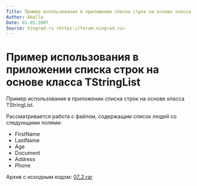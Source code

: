 ```yaml
---
Title: Пример использования в приложении списка строк на основе класса TStringList
Author: Akella
Date: 01.01.2007
Source: Vingrad.ru <https://forum.vingrad.ru>
---
```



Пример использования в приложении списка строк на основе класса TStringList
===========================================================================

Пример использования в приложении списка строк на основе класса
TStringList.

Рассматривается работа с файлом, содержащим список людей со следующими полями:

- FirstName
- LastName
- Age
- Document
- Address
- Phone


Архив с исходным кодом: [07_2.rar](07_2.rar)

